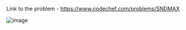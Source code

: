 Link to the problem - https://www.codechef.com/problems/SNDMAX



![image](https://github.com/Haleshot/Competitive-Programming/assets/57552973/2e1ad9ef-34b3-4ef9-b6d9-c855a7e6cd11)
